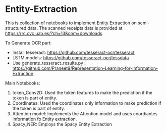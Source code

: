 # Entity-Extraction
This is collection of notebooks to implement Entity Extraction on semi-structured data.
The scanned receipts data is provided at https://rrc.cvc.uab.es/?ch=13&com=downloads. 

To Generate OCR part:
* Install tesseract: https://github.com/tesseract-ocr/tesseract
* LSTM models: https://github.com/tesseract-ocr/tessdata
* Use generate_tesseract_results.py : https://github.com/Praneet9/Representation-Learning-for-Information-Extraction


Main Notebooks:
1. token_Conv2D: Used the token features to make the prediction if the token is part of entity.
2. Coordinates: Used the coordinates only information to make prediction if the token is part of entity.
3. Attention model: Implements the Attention model and uses coordiantes information fo Entity extraction.
4. Spacy_NER: Employs the Spacy Entity Extraction
